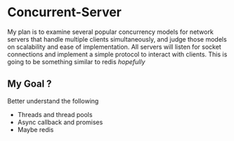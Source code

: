 # Concurrent-Server
My plan is to examine several popular concurrency models for network servers that handle multiple clients simultaneously, and judge those models on scalability and ease of implementation. All servers will listen for socket connections and implement a simple protocol to interact with clients. This is going to be something similar to redis _hopefully_
## My Goal ? 
Better understand the following
* Threads and thread pools 
* Async callback and promises 
* Maybe redis 
